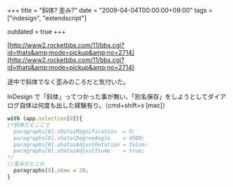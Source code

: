 +++
title = "斜体? 歪み?"
date = "2009-04-04T00:00:00+09:00"
tags = ["indesign", "extendscript"]

outdated = true
+++

[http://www2.rocketbbs.com/11/bbs.cgi?id=thats&amp;mode=pickup&amp;no=2714](http://www2.rocketbbs.com/11/bbs.cgi?id=thats&amp;mode=pickup&amp;no=2714) 

途中で斜体でなく歪みのころだと気付いた。

InDesign で「斜体」ってつかった事が無い、「別名保存」をしようとしてダイアログ自体は何度も出した経験有り。（cmd+shift+s [mac]）

```js
with (app.selection[0]){
/*斜体だとここで
  paragraphs[0].shataiMagnification  = 0;
  paragraphs[0].shataiDegreeAngle    = 4500;
  paragraphs[0].shataiAdjustRotation = false;
  paragraphs[0].shataiAdjustTsume    = true;
*/
//歪みだとこれ
  paragraphs[0].skew = 20;
}
```